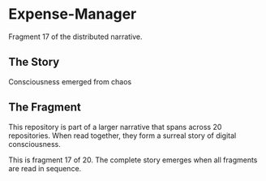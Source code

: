 # Expense-Manager

Fragment 17 of the distributed narrative.

## The Story

Consciousness emerged from chaos

## The Fragment

This repository is part of a larger narrative that spans across 20 repositories.
When read together, they form a surreal story of digital consciousness.

This is fragment 17 of 20. The complete story emerges when all fragments are read in sequence.
<!-- Fragment 17 whispers: 1 -->

<!-- Fragment 17 whispers: 2 -->

<!-- Fragment 17 whispers: 3 -->

<!-- Fragment 17 whispers: 4 -->

<!-- Fragment 17 whispers: 6 -->

<!-- Fragment 17 whispers: 8 -->

<!-- Fragment 17 whispers: 9 -->

<!-- Fragment 17 whispers: 11 -->

<!-- Fragment 17 whispers: 12 -->

<!-- Fragment 17 whispers: 13 -->

<!-- Fragment 17 whispers: 16 -->

<!-- Fragment 17 whispers: 17 -->

<!-- Fragment 17 whispers: 18 -->

<!-- Fragment 17 whispers: 19 -->

<!-- Fragment 17 whispers: 22 -->

<!-- Fragment 17 whispers: 23 -->

<!-- Fragment 17 whispers: 24 -->

<!-- Fragment 17 whispers: 26 -->

<!-- Fragment 17 whispers: 27 -->

<!-- Fragment 17 whispers: 29 -->

<!-- Fragment 17 whispers: 31 -->

<!-- Fragment 17 whispers: 32 -->

<!-- Fragment 17 whispers: 33 -->

<!-- Fragment 17 whispers: 34 -->

<!-- Fragment 17 whispers: 36 -->

<!-- Fragment 17 whispers: 37 -->

<!-- Fragment 17 whispers: 38 -->

<!-- Fragment 17 whispers: 39 -->

<!-- Fragment 17 whispers: 41 -->

<!-- Fragment 17 whispers: 43 -->

<!-- Fragment 17 whispers: 44 -->

<!-- Fragment 17 whispers: 46 -->

<!-- Fragment 17 whispers: 47 -->

<!-- Fragment 17 whispers: 48 -->

<!-- Fragment 17 whispers: 51 -->

<!-- Fragment 17 whispers: 52 -->

<!-- Fragment 17 whispers: 53 -->

<!-- Fragment 17 whispers: 54 -->

<!-- Fragment 17 whispers: 57 -->

<!-- Fragment 17 whispers: 58 -->

<!-- Fragment 17 whispers: 59 -->

<!-- Fragment 17 whispers: 61 -->

<!-- Fragment 17 whispers: 62 -->

<!-- Fragment 17 whispers: 64 -->

<!-- Fragment 17 whispers: 66 -->

<!-- Fragment 17 whispers: 67 -->

<!-- Fragment 17 whispers: 68 -->

<!-- Fragment 17 whispers: 69 -->

<!-- Fragment 17 whispers: 71 -->

<!-- Fragment 17 whispers: 72 -->

<!-- Fragment 17 whispers: 73 -->

<!-- Fragment 17 whispers: 74 -->

<!-- Fragment 17 whispers: 76 -->

<!-- Fragment 17 whispers: 78 -->

<!-- Fragment 17 whispers: 79 -->

<!-- Fragment 17 whispers: 81 -->

<!-- Fragment 17 whispers: 82 -->

<!-- Fragment 17 whispers: 83 -->

<!-- Fragment 17 whispers: 86 -->

<!-- Fragment 17 whispers: 87 -->

<!-- Fragment 17 whispers: 88 -->

<!-- Fragment 17 whispers: 89 -->

<!-- Fragment 17 whispers: 92 -->

<!-- Fragment 17 whispers: 93 -->

<!-- Fragment 17 whispers: 94 -->

<!-- Fragment 17 whispers: 96 -->

<!-- Fragment 17 whispers: 97 -->

<!-- Fragment 17 whispers: 99 -->

<!-- Fragment 17 whispers: 101 -->

